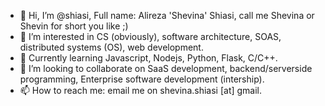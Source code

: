 - 👋 Hi, I’m @shiasi, Full name: Alireza 'Shevina' Shiasi, call me Shevina or Shevin for short you like ;)
- 👀 I’m interested in CS (obviously), software architecture, SOAS, distributed systems (OS), web development.
- 🌱 Currently learning Javascript, Nodejs, Python, Flask, C/C++.
- 💞️ I’m looking to collaborate on SaaS development, backend/serverside programming, Enterprise software development (intership).
- 📫 How to reach me: email me on shevina.shiasi [at] gmail.

<!---
shiasi/shiasi is a ✨ special ✨ repository because its `README.md` (this file) appears on your GitHub profile.
You can click the Preview link to take a look at your changes.
--->
